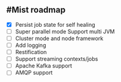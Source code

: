 #Mist roadmap
-----------------
- [x] Persist job state for self healing
- [ ] Super parallel mode Support multi JVM
- [ ] Cluster mode and node framework
- [ ] Add logging
- [ ] Restification
- [ ] Support streaming contexts/jobs
- [ ] Apache Kafka support
- [ ] AMQP support
